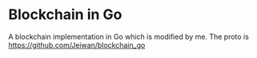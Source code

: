 # Blockchain in Go

A blockchain implementation in Go which is modified by me.
The proto is https://github.com/Jeiwan/blockchain_go

